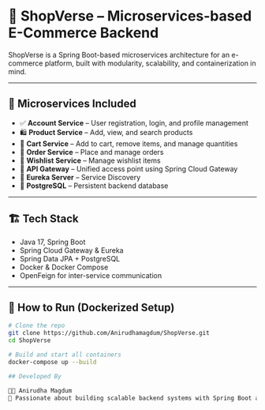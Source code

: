 # 🛒 ShopVerse – Microservices-based E-Commerce Backend

ShopVerse is a Spring Boot-based microservices architecture for an e-commerce platform, built with modularity, scalability, and containerization in mind.

---

## 🧩 Microservices Included

- ✅ **Account Service** – User registration, login, and profile management  
- 🛍️ **Product Service** – Add, view, and search products  
- 🛒 **Cart Service** – Add to cart, remove items, and manage quantities  
- 🎯 **Order Service** – Place and manage orders  
- 💖 **Wishlist Service** – Manage wishlist items  
- 🚀 **API Gateway** – Unified access point using Spring Cloud Gateway  
- 🧭 **Eureka Server** – Service Discovery  
- 🐘 **PostgreSQL** – Persistent backend database

---



## 🏗️ Tech Stack

- Java 17, Spring Boot
- Spring Cloud Gateway & Eureka
- Spring Data JPA + PostgreSQL
- Docker & Docker Compose
- OpenFeign for inter-service communication

---

## 🚀 How to Run (Dockerized Setup)

```bash
# Clone the repo
git clone https://github.com/Anirudhamagdum/ShopVerse.git
cd ShopVerse

# Build and start all containers
docker-compose up --build

## Developed By

👨‍💻 Anirudha Magdum  
🚀 Passionate about building scalable backend systems with Spring Boot and Microservices.

